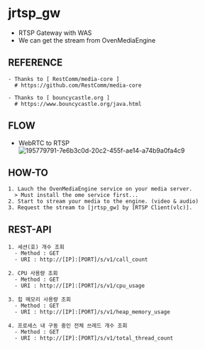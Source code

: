 # jrtsp_gw
- RTSP Gateway with WAS
- We can get the stream from OvenMediaEngine
  
## REFERENCE
~~~
- Thanks to [ RestComm/media-core ]
  # https://github.com/RestComm/media-core

- Thanks to [ bouncycastle.org ]
  # https://www.bouncycastle.org/java.html
~~~
  
## FLOW
- WebRTC to RTSP
  ![195779791-7e6b3c0d-20c2-455f-ae14-a74b9a0fa4c9](https://user-images.githubusercontent.com/37236920/196082925-da256ce6-ce80-4e71-942e-823c08a6f010.png)
  
## HOW-TO
~~~
1. Lauch the OvenMediaEngine service on your media server.
  > Must install the ome service first...
2. Start to stream your media to the engine. (video & audio)
3. Request the stream to [jrtsp_gw] by [RTSP Client(vlc)].
~~~
  
## REST-API
~~~
1. 세션(호) 개수 조회
  - Method : GET
  - URI : http://[IP]:[PORT]/s/v1/call_count

2. CPU 사용량 조회
  - Method : GET
  - URI : http://[IP]:[PORT]/s/v1/cpu_usage

3. 힙 메모리 사용량 조회
  - Method : GET
  - URI : http://[IP]:[PORT]/s/v1/heap_memory_usage

4. 프로세스 내 구동 중인 전체 쓰레드 개수 조회
  - Method : GET
  - URI : http://[IP]:[PORT]/s/v1/total_thread_count

~~~
  
